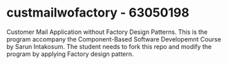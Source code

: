 # custmailwofactory - 63050198
Customer Mail Application without Factory Design Patterns.
This is the program accompany the Component-Based Software Developemnt Course by Sarun Intakosum.
The student needs to fork this repo and modify the program by applying Factory design pattern.
